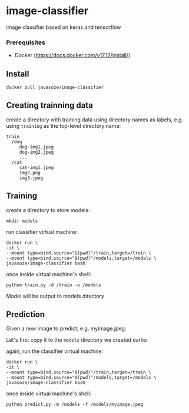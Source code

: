 # image-classifier
image classifier based on keras and tensorflow

### Prerequisites
* Docker (https://docs.docker.com/v17.12/install/)

## Install
```
docker pull javasoze/image-classifier
```

## Creating trainning data

create a directory with training data using directory names as labels, e.g. using `training` as the top-level directory name:

```
train
  /dog
     dog-img1.jpeg
     dog-img2.jpeg
     ...
  /cat
     cat-img1.jpeg
     img2.png
     img3.jpeg
```

## Training

create a directory to store models:
```
mkdir models
```

run classifier virtual machine:
```
docker run \
-it \
--mount type=bind,source="$(pwd)"/train,target=/train \
--mount type=bind,source="$(pwd)"/models,target=/models \
javasoze/image-classifier bash
```

once inside virtual machine's shell:
```
python train.py -d /train -o /models
```

Model will be output to models directory

## Prediction

Given a new image to predict, e.g. myimage.jpeg:

Let's first copy it to the `models` directory we created earlier

again, run the classifier virtual machine:
```
docker run \
-it \
--mount type=bind,source="$(pwd)"/train,target=/train \
--mount type=bind,source="$(pwd)"/models,target=/models \
javasoze/image-classifier bash
```
once inside virtual machine's shell:
```
python predict.py -m /models -f /models/myimage.jpeg
```
